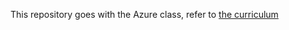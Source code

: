 This repository goes with the Azure class, refer to [the curriculum](https://education.launchcode.org/azure/chapters/powershell-intro/walkthrough_powershell-scripting.html)
